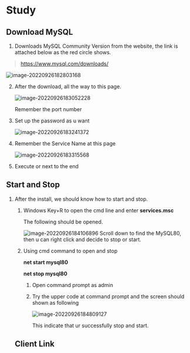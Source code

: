 # Study 

## Download MySQL

1. Downloads MySQL Community Version from the website, the link is attached below as the red circle shows.

> https://www.mysql.com/downloads/

![image-20220926182803168](C:\Users\shaon\AppData\Roaming\Typora\typora-user-images\image-20220926182803168.png)

2. After the download, all the way to this page.

   ![image-20220926183052228](C:\Users\shaon\AppData\Roaming\Typora\typora-user-images\image-20220926183052228.png)

   Remember the port number

   

3. Set up the password as u want

   ![image-20220926183241372](C:\Users\shaon\AppData\Roaming\Typora\typora-user-images\image-20220926183241372.png)

4. Remember the Service Name at this page

   ![image-20220926183315568](C:\Users\shaon\AppData\Roaming\Typora\typora-user-images\image-20220926183315568.png)

5. Execute or next to the end

## Start and Stop

1. After the install, we should know how to start and stop.

   1. Windows Key+R to open the cmd line and enter __services.msc__

      The following should be opened.

      ![image-20220926184106896](C:\Users\shaon\AppData\Roaming\Typora\typora-user-images\image-20220926184106896.png) Scroll down to find the MySQL80, then u can right click and decide to stop or start.

   2. Using cmd command to open and stop

      __net start mysql80__

      __net stop mysql80__

      1. Open command prompt as admin

      2. Try the upper code at command prompt and the screen should shown as following

         ![image-20220926184809127](C:\Users\shaon\AppData\Roaming\Typora\typora-user-images\image-20220926184809127.png)

         This indicate that ur successfully stop and start.

   ## Client Link